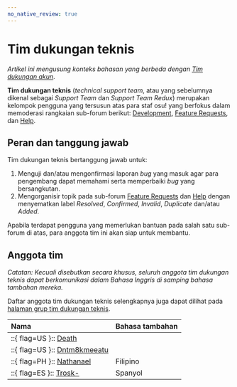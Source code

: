 ```yaml
---
no_native_review: true
---
```


# Tim dukungan teknis

*Artikel ini mengusung konteks bahasan yang berbeda dengan [Tim dukungan akun](/wiki/People/Account_support_team)*.

**Tim dukungan teknis** (*technical support team*, atau yang sebelumnya dikenal sebagai *Support Team* dan *Support Team Redux*) merupakan kelompok pengguna yang tersusun atas para staf osu! yang berfokus dalam memoderasi rangkaian sub-forum berikut: [Development](https://osu.ppy.sh/community/forums/2), [Feature Requests](https://osu.ppy.sh/community/forums/4), dan [Help](https://osu.ppy.sh/community/forums/5).

## Peran dan tanggung jawab

Tim dukungan teknis bertanggung jawab untuk:

1. Menguji dan/atau mengonfirmasi laporan *bug* yang masuk agar para pengembang dapat memahami serta memperbaiki *bug* yang bersangkutan.
2. Mengorganisir topik pada sub-forum [Feature Requests](https://osu.ppy.sh/community/forums/4) dan [Help](https://osu.ppy.sh/community/forums/5) dengan menyematkan label *Resolved*, *Confirmed*, *Invalid*, *Duplicate* dan/atau *Added*.

Apabila terdapat pengguna yang memerlukan bantuan pada salah satu sub-forum di atas, para anggota tim ini akan siap untuk membantu.

## Anggota tim

*Catatan: Kecuali disebutkan secara khusus, seluruh anggota tim dukungan teknis dapat berkomunikasi dalam Bahasa Inggris di samping bahasa tambahan mereka.*

Daftar anggota tim dukungan teknis selengkapnya juga dapat dilihat pada [halaman grup tim dukungan teknis](https://osu.ppy.sh/groups/22).

| Nama | Bahasa tambahan |
| :-- | :-- |
| ::{ flag=US }:: [Death](https://osu.ppy.sh/users/3242450) |  |
| ::{ flag=US }:: [Dntm8kmeeatu](https://osu.ppy.sh/users/5428812) |  |
| ::{ flag=PH }:: [Nathanael](https://osu.ppy.sh/users/2295078) | Filipino |
| ::{ flag=ES }:: [Trosk-](https://osu.ppy.sh/users/3469385) | Spanyol |
